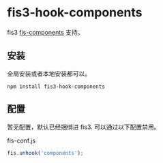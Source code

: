 # fis3-hook-components

fis3 [fis-components](https://github.com/fis-components/components) 支持。

## 安装

全局安装或者本地安装都可以。

```
npm install fis3-hook-components
```

## 配置

暂无配置，默认已经捆绑进 fis3. 可以通过以下配置禁用。


fis-conf.js

```javascript
fis.unhook('components');
```
